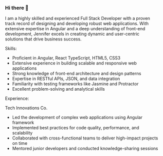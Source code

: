 ### Hi there 👋

I am a highly skilled and experienced Full Stack Developer with a proven track record of designing and developing robust web applications. With extensive expertise in Angular and a deep understanding of front-end development, Jennifer excels in creating dynamic and user-centric solutions that drive business success.

Skills:
- Proficient in Angular, React TypeScript, HTML5, CSS3  
- Extensive experience in building scalable and responsive web applications  
- Strong knowledge of front-end architecture and design patterns  
- Expertise in RESTful APIs, JSON, and data integration  
- Familiarity with testing frameworks like Jasmine and Protractor  
- Excellent problem-solving and analytical skills  

Experience:

Tech Innovations Co.  
- Led the development of complex web applications using Angular framework  
- Implemented best practices for code quality, performance, and scalability  
- Collaborated with cross-functional teams to deliver high-impact projects on time  
- Mentored junior developers and conducted knowledge-sharing sessions  

<!--
**taeul/taeul** is a ✨ _special_ ✨ repository because its `README.md` (this file) appears on your GitHub profile.

Here are some ideas to get you started:

- 🔭 I’m currently working on ...
- 🌱 I’m currently learning ...
- 👯 I’m looking to collaborate on ...
- 🤔 I’m looking for help with ...
- 💬 Ask me about ...
- 📫 How to reach me: ...
- 😄 Pronouns: ...
- ⚡ Fun fact: ...
-->
